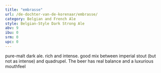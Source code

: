 ```yaml
---
title: "embrasse"
url: /de-dochter-van-de-korenaar/embrasse/
category: Belgian and French Ale
style: Belgian-Style Dark Strong Ale
abv: 9
ibu: 0
srm: 0
upc: 0
---
```

pure-malt dark ale.
rich and intense. good mix between imperial stout (but not as intense) and quadrupel. The beer has real balance and a luxurious mouthfeel
